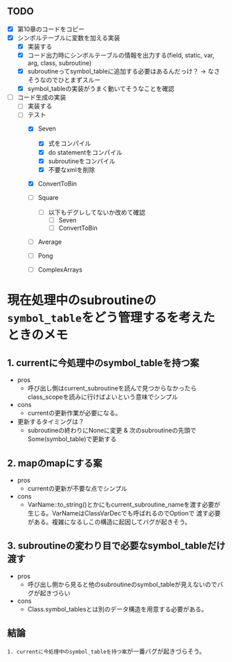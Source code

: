 ## TODO
- [x] 第10章のコードをコピー
- [x] シンボルテーブルに変数を加える実装
   	- [x] 実装する
   	- [x] コード出力時にシンボルテーブルの情報を出力する(field, static, var, arg, class, subroutine)
   	- [x] subroutineってsymbol_tableに追加する必要はあるんだっけ？	-> なさそうなのでひとまずスルー
   	- [x] symbol_tableの実装がうまく動いてそうなことを確認
- [ ] コード生成の実装
   	- [ ] 実装する
   	- [ ] テスト
       	- [x] Seven
           	- [x] 式をコンパイル
           	- [x] do statementをコンパイル
           	- [x] subroutineをコンパイル
           	- [x] 不要なxmlを削除
       	- [x] ConvertToBin
       	- [ ] Square
            - [ ] 以下もデグレしてないか改めて確認
                - [ ] Seven
                - [ ] ConvertToBin
       	- [ ] Average
       	- [ ] Pong
       	- [ ] ComplexArrays


# 現在処理中のsubroutineの`symbol_table`をどう管理するを考えたときのメモ
## 1. currentに今処理中のsymbol_tableを持つ案
- pros
   	- 呼び出し側はcurrent_subroutineを読んで見つからなかったらclass_scopeを読みに行けばよいという意味でシンプル
- cons
   	- currentの更新作業が必要になる。
- 更新するタイミングは？
   	- subroutineの終わりにNoneに変更 & 次のsubroutineの先頭でSome(symbol_table)で更新する

## 2. mapのmapにする案
- pros
	- currentの更新が不要な点でシンプル
-  cons
	- VarName::to_string()とかにもcurrent_subroutine_nameを渡す必要が生じる。VarNameはClassVarDecでも呼ばれるのでOption<String>で
 渡す必要がある。複雑になるしこの構造に起因してバグが起きそう。

## 3. subroutineの変わり目で必要なsymbol_tableだけ渡す
- pros
	- 呼び出し側から見ると他のsubroutineのsymbol_tableが見えないのでバグが起きづらい
- cons
	- Class.symbol_tablesとは別のデータ構造を用意する必要がある。

## 結論
`1. currentに今処理中のsymbol_tableを持つ案`が一番バグが起きづらそう。
